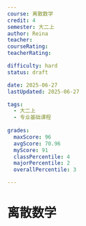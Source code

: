 ```yaml
---
course: 离散数学
credit: 4
semester: 大二上
author: Reina
teacher: 
courseRating: 
teacherRating: 

difficulty: hard
status: draft

date: 2025-06-27
lastUpdated: 2025-06-27

tags: 
  - 大二上
  - 专业基础课程
  
grades:
  maxScore: 96
  avgScore: 70.96
  myScore: 91
  classPercentile: 4
  majorPercentile: 2
  overallPercentile: 3

---
```



# 离散数学


